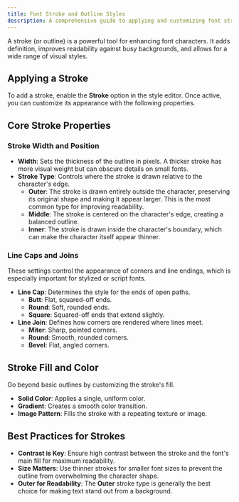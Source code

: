 ```yaml
---
title: Font Stroke and Outline Styles
description: A comprehensive guide to applying and customizing font strokes (outlines). Learn to use width, color, position, and line styles to create professional and readable text.
---
```


A stroke (or outline) is a powerful tool for enhancing font characters. It adds definition, improves readability against busy backgrounds, and allows for a wide range of visual styles.

## Applying a Stroke

To add a stroke, enable the **Stroke** option in the style editor. Once active, you can customize its appearance with the following properties.

## Core Stroke Properties

### Stroke Width and Position
- **Width**: Sets the thickness of the outline in pixels. A thicker stroke has more visual weight but can obscure details on small fonts.
- **Stroke Type**: Controls where the stroke is drawn relative to the character's edge.
  - **Outer**: The stroke is drawn entirely outside the character, preserving its original shape and making it appear larger. This is the most common type for improving readability.
  - **Middle**: The stroke is centered on the character's edge, creating a balanced outline.
  - **Inner**: The stroke is drawn inside the character's boundary, which can make the character itself appear thinner.

### Line Caps and Joins
These settings control the appearance of corners and line endings, which is especially important for stylized or script fonts.
- **Line Cap**: Determines the style for the ends of open paths.
  - **Butt**: Flat, squared-off ends.
  - **Round**: Soft, rounded ends.
  - **Square**: Squared-off ends that extend slightly.
- **Line Join**: Defines how corners are rendered where lines meet.
  - **Miter**: Sharp, pointed corners.
  - **Round**: Smooth, rounded corners.
  - **Bevel**: Flat, angled corners.

## Stroke Fill and Color

Go beyond basic outlines by customizing the stroke's fill.
- **Solid Color**: Applies a single, uniform color.
- **Gradient**: Creates a smooth color transition.
- **Image Pattern**: Fills the stroke with a repeating texture or image.

## Best Practices for Strokes

- **Contrast is Key**: Ensure high contrast between the stroke and the font's main fill for maximum readability.
- **Size Matters**: Use thinner strokes for smaller font sizes to prevent the outline from overwhelming the character shape.
- **Outer for Readability**: The **Outer** stroke type is generally the best choice for making text stand out from a background.